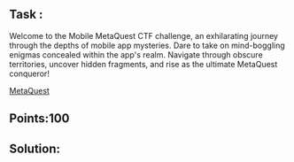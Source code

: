 ## Task :
Welcome to the Mobile MetaQuest CTF challenge, an exhilarating journey through the depths of mobile app mysteries. Dare to take on mind-boggling enigmas concealed within the app's realm. Navigate through obscure territories, uncover hidden fragments, and rise as the ultimate MetaQuest conqueror!

[MetaQuest](Resources%20provided/MetaQuest.apk)

## Points:100

## Solution:
